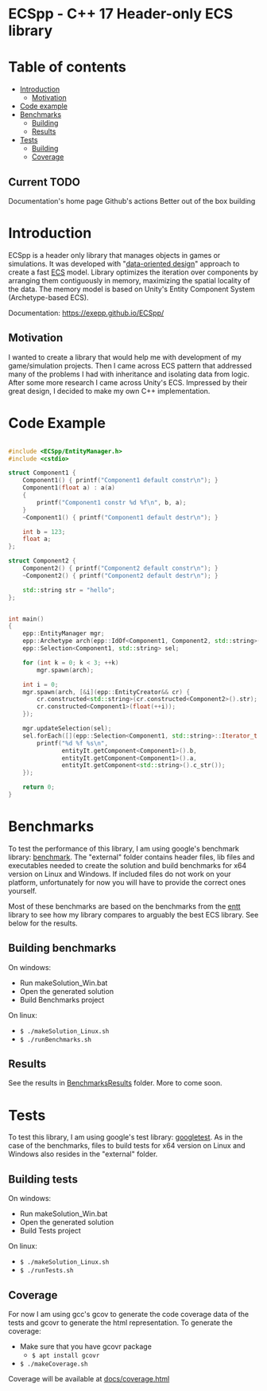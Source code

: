 # ECSpp - C++ 17 Header-only ECS library

# Table of contents
* [Introduction](#introduction)
    * [Motivation](#motivation)
* [Code example](#code-example)
* [Benchmarks](#benchmarks)
    * [Building](#building-benchmarks)
    * [Results](#results)
* [Tests](#tests)
    * [Building](#building-tests)
    * [Coverage](#coverage)

Current TODO
------------
Documentation's home page
Github's actions
Better out of the box building

# Introduction
ECSpp is a header only library that manages objects in games or simulations. It was developed with "[data-oriented design](https://www.youtube.com/watch?v=rX0ItVEVjHc)" approach to create a fast [ECS](https://en.wikipedia.org/wiki/Entity_component_system) model. Library optimizes the iteration over components by arranging them contiguously in memory, maximizing the spatial locality of the data.
The memory model is based on Unity's Entity Component System (Archetype-based ECS). 

Documentation: https://exepp.github.io/ECSpp/

## Motivation
I wanted to create a library that would help me with development of my game/simulation projects. Then I came across ECS pattern that addressed many of the problems I had with inheritance and isolating data from logic. After some more research I came across Unity's ECS. Impressed by their great design, I decided to make my own C++ implementation.

# Code Example
```cpp

#include <ECSpp/EntityManager.h>
#include <cstdio>

struct Component1 {
    Component1() { printf("Component1 default constr\n"); }
    Component1(float a) : a(a)
    {
        printf("Component1 constr %d %f\n", b, a);
    }
    ~Component1() { printf("Component1 default destr\n"); }

    int b = 123;
    float a;
};

struct Component2 {
    Component2() { printf("Component2 default constr\n"); }
    ~Component2() { printf("Component2 default destr\n"); }

    std::string str = "hello";
};


int main()
{
    epp::EntityManager mgr;
    epp::Archetype arch(epp::IdOf<Component1, Component2, std::string>());
    epp::Selection<Component1, std::string> sel;

    for (int k = 0; k < 3; ++k)
        mgr.spawn(arch);

    int i = 0;
    mgr.spawn(arch, [&i](epp::EntityCreator&& cr) {
        cr.constructed<std::string>(cr.constructed<Component2>().str); // Component2 first, std::string second
        cr.constructed<Component1>(float(++i));                        // Component1 third
    });

    mgr.updateSelection(sel);
    sel.forEach([](epp::Selection<Component1, std::string>::Iterator_t const& entityIt) {
        printf("%d %f %s\n",
               entityIt.getComponent<Component1>().b,
               entityIt.getComponent<Component1>().a,
               entityIt.getComponent<std::string>().c_str());
    });

    return 0;
}

```

# Benchmarks
To test the performance of this library, I am using google's benchmark library: [benchmark](https://github.com/google/benchmark). The "external" folder contains header files, lib files and executables needed to create the solution and build benchmarks for x64 version on Linux and Windows. If included files do not work on your platform, unfortunately for now you will have to provide the correct ones yourself.

Most of these benchmarks are based on the benchmarks from the [entt](https://github.com/skypjack/entt) library to see how my library compares to arguably the best ECS library. See below for the results.

## Building benchmarks
On windows:
* Run makeSolution_Win.bat 
* Open the generated solution
* Build Benchmarks project

On linux:
* `$ ./makeSolution_Linux.sh` 
* `$ ./runBenchmarks.sh` 

## Results
See the results in [BenchmarksResults](https://github.com/Exepp/ECSpp/blob/master/BenchmarksResults/makeCharts.ipynb) folder.
More to come soon.

# Tests
To test this library, I am using google's test library: [googletest](https://github.com/google/googletest). 
As in the case of the benchmarks, files to build tests for x64 version on Linux and Windows also resides in the "external" folder.

## Building tests
On windows:
* Run makeSolution_Win.bat 
* Open the generated solution
* Build Tests project

On linux:
* `$ ./makeSolution_Linux.sh` 
* `$ ./runTests.sh` 

## Coverage
For now I am using gcc's gcov to generate the code coverage data of the tests and gcovr to generate the html representation. To generate the coverage:
* Make sure that you have gcovr package
    * `$ apt install gcovr`
* `$ ./makeCoverage.sh`

Coverage will be available at [docs/coverage.html](https://exepp.github.io/ECSpp/coverage.html)